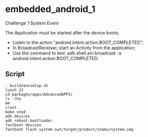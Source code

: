 # embedded_android_1

Challenge 1
System Event

The Application must be started after the device boots;
- Listen to the action “android.intent.action.BOOT_COMPLETED”;
- In BroadcastReceiver, start an Activity from the application;
- Use the command to test: adb shell am broadcast -a android.intent.action.BOOT_COMPLETED.


## Script
```
. build/envsetup.sh 
lunch 23
cd packages/apps/AdvancedAPP3/
ls -lha
mm
croot
make snod
adb devices
adb reboot-bootloader
fastboot devices
fastboot flash system out/target/product/shamu/system.img
```

